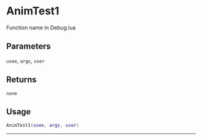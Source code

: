 # AnimTest1
Function name in Debug.lua
## Parameters
`usee`, `args`, `user`
## Returns
`none`
## Usage
```lua
AnimTest1(usee, args, user)
```
---
